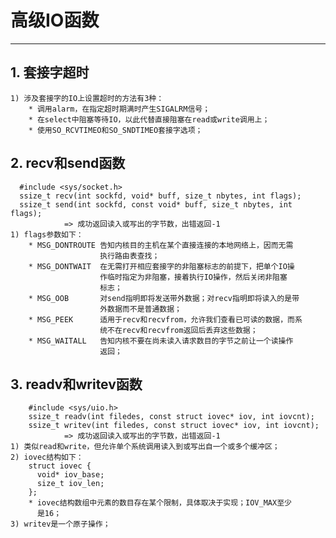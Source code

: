 # **高级IO函数**
***

## **1. 套接字超时**
    1) 涉及套接字的IO上设置超时的方法有3种：
        * 调用alarm，在指定超时期满时产生SIGALRM信号；
        * 在select中阻塞等待IO，以此代替直接阻塞在read或write调用上；
        * 使用SO_RCVTIMEO和SO_SNDTIMEO套接字选项；


## **2. recv和send函数**
      #include <sys/socket.h>
      ssize_t recv(int sockfd, void* buff, size_t nbytes, int flags);
      ssize_t send(int sockfd, const void* buff, size_t nbytes, int flags);
                => 成功返回读入或写出的字节数，出错返回-1
    1) flags参数如下：
        * MSG_DONTROUTE 告知内核目的主机在某个直接连接的本地网络上，因而无需
                        执行路由表查找；
        * MSG_DONTWAIT  在无需打开相应套接字的非阻塞标志的前提下，把单个IO操
                        作临时指定为非阻塞，接着执行IO操作，然后关闭非阻塞
                        标志；
        * MSG_OOB       对send指明即将发送带外数据；对recv指明即将读入的是带
                        外数据而不是普通数据；
        * MSG_PEEK      适用于recv和recvfrom，允许我们查看已可读的数据，而系
                        统不在recv和recvfrom返回后丢弃这些数据；
        * MSG_WAITALL   告知内核不要在尚未读入请求数目的字节之前让一个读操作
                        返回；

## **3. readv和writev函数**
        #include <sys/uio.h>
        ssize_t readv(int filedes, const struct iovec* iov, int iovcnt);
        ssize_t writev(int filedes, const struct iovec* iov, int iovcnt);
                => 成功返回读入或写出的字节数，出错返回-1
    1) 类似read和write，但允许单个系统调用读入到或写出自一个或多个缓冲区；
    2) iovec结构如下：
        struct iovec {
          void* iov_base;
          size_t iov_len;
        };
        * iovec结构数组中元素的数目存在某个限制，具体取决于实现；IOV_MAX至少
          是16；
    3) writev是一个原子操作；
